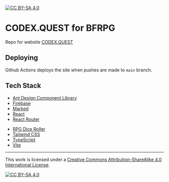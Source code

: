 [![CC BY-SA 4.0][cc-by-sa-shield]][cc-by-sa]

[cc-by-sa]: http://creativecommons.org/licenses/by-sa/4.0/
[cc-by-sa-image]: https://licensebuttons.net/l/by-sa/4.0/88x31.png
[cc-by-sa-shield]: https://img.shields.io/badge/License-CC%20BY--SA%204.0-lightgrey.svg

# CODEX.QUEST for BFRPG

Repo for website [CODEX.QUEST](https://codex.quest)

## Deploying

Github Actions deploys the site when pushes are made to `main` branch.

## Tech Stack

- [Ant Design Component Library](https://ant.design/components/overview)
- [Firebase](https://console.firebase.google.com/)
- [Marked](https://marked.js.org/)
- [React](https://react.dev/)
- [React Router](https://reactrouter.com/en/main)
<!-- - [React Testing Library](https://testing-library.com/docs/react-testing-library/intro) -->
- [RPG Dice Roller](https://dice-roller.github.io/documentation/)
- [Tailwind CSS](https://tailwindcss.com/)
- [TypeScript](https://www.typescriptlang.org/)
- [Vite](https://vitejs.dev/)

---

This work is licensed under a
[Creative Commons Attribution-ShareAlike 4.0 International License][cc-by-sa].

[![CC BY-SA 4.0][cc-by-sa-image]][cc-by-sa]
